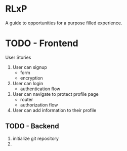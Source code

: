 # RLxP
A guide to opportunities for a purpose filled experience. 

# TODO - Frontend

User Stories
1. User can signup
    - form
    - encryption
2. User can login
    - authentication flow
3. User can navigate to protect profile page
    - router 
    - authorization flow
4. User can add information to their profile

## TODO - Backend
1. initialize git repository
2. 
